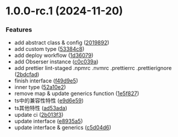 # 1.0.0-rc.1 (2024-11-20)

### Features

- add abstract class & config ([2019892](https://github.com/yanyunchangfeng/learn-typescript/commit/2019892569486ba3521d95b33fd85e9c3166034d))
- add custom type ([53384c8](https://github.com/yanyunchangfeng/learn-typescript/commit/53384c881b9dd1e691d2afc5e77dbc8d3f6e5c05))
- add deploy workflow ([1d36079](https://github.com/yanyunchangfeng/learn-typescript/commit/1d360790782a11594726cbd890f3e23cbf956c20))
- add Obserser instance ([c0c039a](https://github.com/yanyunchangfeng/learn-typescript/commit/c0c039a122606448343737fd3585c0dac8a02746))
- add prettier lint-staged .npmrc .nvmrc .prettierrc .prettierignore ([2bdcfad](https://github.com/yanyunchangfeng/learn-typescript/commit/2bdcfadac00616c68a0221b99cd1cfa9fde47aad))
- finish interface ([f49d9e5](https://github.com/yanyunchangfeng/learn-typescript/commit/f49d9e5f4d996d126062b5f6832a2ddab2496d95))
- inner type ([52a10e2](https://github.com/yanyunchangfeng/learn-typescript/commit/52a10e23a54c45131f2793a792fa060033b2b56a))
- remove map & update generics function ([1e5f827](https://github.com/yanyunchangfeng/learn-typescript/commit/1e5f827d26ede583bd724e5e952214d228d8c194))
- ts中的兼容性特性 ([e9d6e59](https://github.com/yanyunchangfeng/learn-typescript/commit/e9d6e590aa5fc777f38965b9529d3b5f852130de))
- ts其他特性 ([ad53ada](https://github.com/yanyunchangfeng/learn-typescript/commit/ad53ada114aba04cb2101c7d03ef790008f9aa09))
- update ci ([2b013f3](https://github.com/yanyunchangfeng/learn-typescript/commit/2b013f367a5907967af97033302061102c22640e))
- update interface ([e8935a5](https://github.com/yanyunchangfeng/learn-typescript/commit/e8935a587c7d1b63d5e6ff95990656c1a3a4ebce))
- update interface & generics ([c5d04d6](https://github.com/yanyunchangfeng/learn-typescript/commit/c5d04d6b33fa080f0eae9c168ceef29bdb9c1b13))

